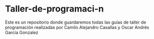 # Taller-de-programaci-n
Este es un repositorio donde guardaremos todas las guías de taller de programación realizadas por Camilo Alejandro Casallas y Oscar Andrés García Gonzalez
